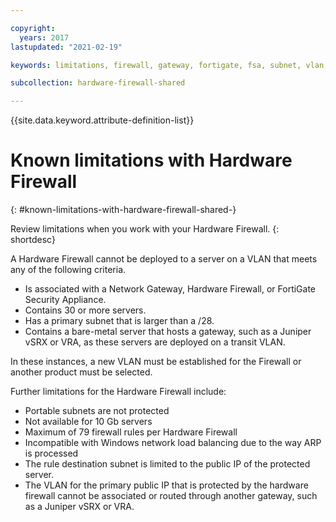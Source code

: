 ```yaml
---

copyright:
  years: 2017
lastupdated: "2021-02-19"

keywords: limitations, firewall, gateway, fortigate, fsa, subnet, vlan, problems, issues

subcollection: hardware-firewall-shared

---
```


{{site.data.keyword.attribute-definition-list}}

# Known limitations with Hardware Firewall
{: #known-limitations-with-hardware-firewall-shared-}

Review limitations when you work with your Hardware Firewall.
{: shortdesc}

A Hardware Firewall cannot be deployed to a server on a VLAN that meets any of the following criteria.

* Is associated with a Network Gateway, Hardware Firewall, or FortiGate Security Appliance.
* Contains 30 or more servers.
* Has a primary subnet that is larger than a /28.
* Contains a bare-metal server that hosts a gateway, such as a Juniper vSRX or VRA, as these servers are deployed on a transit VLAN.

In these instances, a new VLAN must be established for the Firewall or another product must be selected.

Further limitations for the Hardware Firewall include:

* Portable subnets are not protected
* Not available for 10 Gb servers
* Maximum of 79 firewall rules per Hardware Firewall
* Incompatible with Windows network load balancing due to the way ARP is processed
* The rule destination subnet is limited to the public IP of the protected server. 
* The VLAN for the primary public IP that is protected by the hardware firewall cannot be associated or routed through another gateway, such as a Juniper vSRX or VRA.
